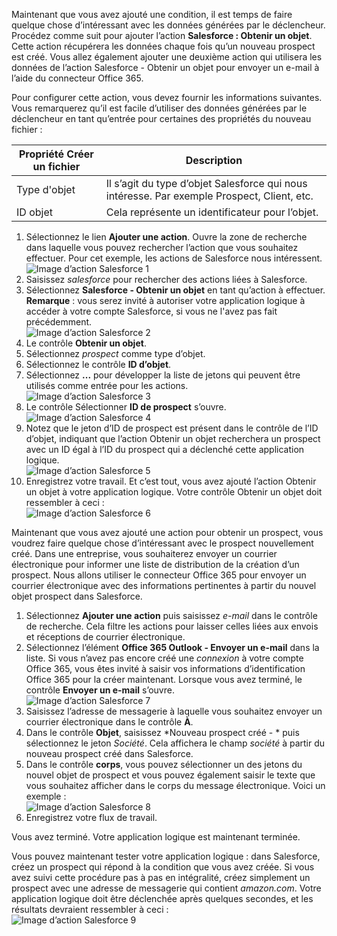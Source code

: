 Maintenant que vous avez ajouté une condition, il est temps de faire quelque chose d’intéressant avec les données générées par le déclencheur. Procédez comme suit pour ajouter l’action **Salesforce : Obtenir un objet**. Cette action récupérera les données chaque fois qu’un nouveau prospect est créé. Vous allez également ajouter une deuxième action qui utilisera les données de l’action Salesforce - Obtenir un objet pour envoyer un e-mail à l’aide du connecteur Office 365.

Pour configurer cette action, vous devez fournir les informations suivantes. Vous remarquerez qu’il est facile d’utiliser des données générées par le déclencheur en tant qu’entrée pour certaines des propriétés du nouveau fichier :

| Propriété Créer un fichier | Description |
| --- | --- |
| Type d'objet |Il s’agit du type d’objet Salesforce qui nous intéresse. Par exemple Prospect, Client, etc. |
| ID objet |Cela représente un identificateur pour l’objet. |

1. Sélectionnez le lien **Ajouter une action**. Ouvre la zone de recherche dans laquelle vous pouvez rechercher l’action que vous souhaitez effectuer. Pour cet exemple, les actions de Salesforce nous intéressent.  
   ![Image d’action Salesforce 1](./media/connectors-create-api-salesforce/action-1.png)  
2. Saisissez *salesforce* pour rechercher des actions liées à Salesforce.
3. Sélectionnez **Salesforce - Obtenir un objet** en tant qu’action à effectuer. **Remarque** : vous serez invité à autoriser votre application logique à accéder à votre compte Salesforce, si vous ne l'avez pas fait précédemment.  
   ![Image d’action Salesforce 2](./media/connectors-create-api-salesforce/action-2.png)  
4. Le contrôle **Obtenir un objet**.
5. Sélectionnez *prospect* comme type d’objet.
6. Sélectionnez le contrôle **ID d’objet**.
7. Sélectionnez **...** pour développer la liste de jetons qui peuvent être utilisés comme entrée pour les actions.  
   ![Image d’action Salesforce 3](./media/connectors-create-api-salesforce/action-3.png)  
8. Le contrôle Sélectionner **ID de prospect** s’ouvre.  
   ![Image d’action Salesforce 4](./media/connectors-create-api-salesforce/action-4.png)  
9. Notez que le jeton d’ID de prospect est présent dans le contrôle de l’ID d’objet, indiquant que l’action Obtenir un objet recherchera un prospect avec un ID égal à l’ID du prospect qui a déclenché cette application logique.  
   ![Image d’action Salesforce 5](./media/connectors-create-api-salesforce/action-5.png)  
10. Enregistrez votre travail. Et c’est tout, vous avez ajouté l’action Obtenir un objet à votre application logique. Votre contrôle Obtenir un objet doit ressembler à ceci :  
    ![Image d’action Salesforce 6](./media/connectors-create-api-salesforce/action-6.png)  

Maintenant que vous avez ajouté une action pour obtenir un prospect, vous voudrez faire quelque chose d’intéressant avec le prospect nouvellement créé. Dans une entreprise, vous souhaiterez envoyer un courrier électronique pour informer une liste de distribution de la création d’un prospect. Nous allons utiliser le connecteur Office 365 pour envoyer un courrier électronique avec des informations pertinentes à partir du nouvel objet prospect dans Salesforce.

1. Sélectionnez **Ajouter une action** puis saisissez *e-mail* dans le contrôle de recherche. Cela filtre les actions pour laisser celles liées aux envois et réceptions de courrier électronique.
2. Sélectionnez l’élément **Office 365 Outlook - Envoyer un e-mail** dans la liste. Si vous n’avez pas encore créé une *connexion* à votre compte Office 365, vous êtes invité à saisir vos informations d’identification Office 365 pour la créer maintenant. Lorsque vous avez terminé, le contrôle **Envoyer un e-mail** s’ouvre.  
   ![Image d’action Salesforce 7](./media/connectors-create-api-salesforce/action-7.png)  
3. Saisissez l’adresse de messagerie à laquelle vous souhaitez envoyer un courrier électronique dans le contrôle **À**.
4. Dans le contrôle **Objet**, saisissez *Nouveau prospect créé - * puis sélectionnez le jeton *Société*. Cela affichera le champ *société* à partir du nouveau prospect créé dans Salesforce.
5. Dans le contrôle **corps**, vous pouvez sélectionner un des jetons du nouvel objet de prospect et vous pouvez également saisir le texte que vous souhaitez afficher dans le corps du message électronique. Voici un exemple :  
   ![Image d’action Salesforce 8](./media/connectors-create-api-salesforce/action-8.png)  
6. Enregistrez votre flux de travail.

Vous avez terminé. Votre application logique est maintenant terminée.

Vous pouvez maintenant tester votre application logique : dans Salesforce, créez un prospect qui répond à la condition que vous avez créée. Si vous avez suivi cette procédure pas à pas en intégralité, créez simplement un prospect avec une adresse de messagerie qui contient *amazon.com*. Votre application logique doit être déclenchée après quelques secondes, et les résultats devraient ressembler à ceci :   
![Image d’action Salesforce 9](./media/connectors-create-api-salesforce/action-9.png)  

<!---HONumber=AcomDC_0914_2016-->